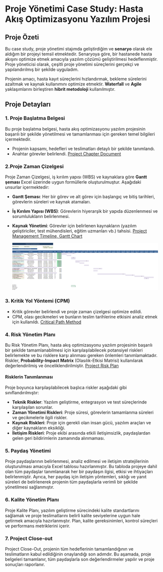 # Proje Yönetimi Case Study: Hasta Akış Optimizasyonu Yazılım Projesi

## Proje Özeti
Bu case study, proje yönetimi stajımda geliştirdiğim ve **senaryo** olarak ele aldığım bir projeyi temsil etmektedir. Senaryoya göre, bir hastanede hasta akışını optimize etmek amacıyla yazılım çözümü geliştirilmesi hedeflenmiştir. Proje yöneticisi olarak, çeşitli proje yönetimi süreçlerini gerçekçi ve yapılandırılmış bir şekilde uyguladım.

Projenin amacı, hasta kayıt süreçlerini hızlandırmak, bekleme sürelerini azaltmak ve kaynak kullanımını optimize etmektir. **Waterfall** ve **Agile** yaklaşımlarını birleştiren **hibrit metodoloji** kullanılmıştır.
## Proje Detayları

### 1. Proje Başlatma Belgesi
Bu proje başlatma belgesi, hasta akış optimizasyonu yazılım projesinin başarılı bir şekilde yönetilmesi ve tamamlanması için gereken temel bilgileri içermektedir.
- Projenin kapsamı, hedefleri ve teslimatları detaylı bir şekilde tanımlandı.
- Anahtar görevler belirlendi.
 [Project Chapter Document](https://github.com/ozlemsavran/Project-Management-Case-Study/blob/09a747160e43057f37c3ed7b14554549671b3cf3/Project_chapter.docx)

### 2.Proje Zaman Çizelgesi
Proje Zaman Çizelgesi, iş kırılım yapısı (WBS) ve kaynaklara göre **Gantt şeması** Excel üzerinde uygun formüllerle oluşturulmuştur. Aşağıdaki unsurlar içermektedir:
- **Gantt Şeması**: Her bir görev ve alt görev için başlangıç ve bitiş tarihleri, görevlerin süreleri ve kaynak atamaları.
- **İş Kırılım Yapısı (WBS)**: Görevlerin hiyerarşik bir yapıda düzenlenmesi ve sorumlulukların belirlenmesi.
- **Kaynak Yönetimi**: Görevler için belirlenen kaynakların (yazılım geliştiriciler, test mühendisleri, eğitim uzmanları vb.) tahsisi.
  [Project Management Timeline, Gantt Chart](https://github.com/ozlemsavran/Project-Management-Case-Study/blob/238affe5b8b790e7bd3824a90f6d02653e4dade9/Proje%20Yönetimi%20Zaman%20Çizelgesi%2C%20Gantt.xlsx)
  
  ![Gantt Chart](https://github.com/ozlemsavran/Project-Management-Case-Study/blob/1d636930798d2fa0ffd949d549afa4e62dac8e68/Gantt%20Chart.png)

  
### 3. Kritik Yol Yöntemi (CPM)
- Kritik görevler belirlendi ve proje zaman çizelgesi optimize edildi.
- CPM, olası gecikmeleri ve bunların teslim tarihlerine etkisini analiz etmek için kullanıldı.
  [Critical Path Method](https://github.com/ozlemsavran/Project-Management-Case-Study/blob/90f8de25b868a1d78c28442d0a6100b618dbccf8/Kritik%20Yol%20Methodu.docx)
  
### 4. Risk Yönetim Planı
Bu Risk Yönetim Planı, hasta akış optimizasyonu yazılım projesinin başarılı bir şekilde tamamlanabilmesi için karşılaşılabilecek potansiyel riskleri belirlemekte ve bu risklere karşı alınması gereken önlemleri tanımlamaktadır. Riskler, **Probability-Impact Matrix** (Olasılık-Etkisi Matrisi) kullanılarak değerlendirilmiş ve önceliklendirilmiştir.
[Project Risk Plan](https://github.com/ozlemsavran/Project-Management-Case-Study/blob/8cfb3c864b66ea65f1683daa6dc8e42fbd8f5970/Proje%20Risk%20Plan%C4%B1.xlsx)
#### Risklerin Tanımlanması
Proje boyunca karşılaşılabilecek başlıca riskler aşağıdaki gibi sınıflandırılmıştır:
- **Teknik Riskler**: Yazılım geliştirme, entegrasyon ve test süreçlerinde karşılaşılan sorunlar.
- **Zaman Yönetimi Riskleri**: Proje süresi, görevlerin tamamlanma süreleri ve gecikmelerle ilgili riskler.
- **Kaynak Riskleri**: Proje için gerekli olan insan gücü, yazılım araçları ve diğer kaynakların eksikliği.
- **İletişim Riskleri**: Proje ekibi arasında etkili iletişimsizlik, paydaşlardan gelen geri bildirimlerin zamanında alınmaması.

### 5. Paydaş Yönetimi
Proje paydaşlarının belirlenmesi, analiz edilmesi ve iletişim stratejilerinin oluşturulması amacıyla Excel tablosu hazırlanmıştır. Bu tabloda projeye dahil olan tüm paydaşlar tanımlanarak her bir paydaşın ilgisi, etkisi ve ihtiyaçları belirlenmiştir. Ayrıca, her paydaş için iletişim yöntemleri, sıklığı ve yanıt süreleri de belirlenerek projenin tüm paydaşlarla verimli bir şekilde yönetilmesi sağlanmıştır.

### 6. Kalite Yönetim Planı
Proje Kalite Planı, yazılım geliştirme sürecindeki kalite standartlarını sağlamak ve proje teslimatlarını belirli kalite seviyelerine uygun hale getirmek amacıyla hazırlanmıştır. Plan, kalite gereksinimleri, kontrol süreçleri ve performans metriklerini içerir.

### 7. Project Close-out
Project Close-Out, projenin tüm hedeflerinin tamamlandığının ve teslimatların kabul edildiğinin onaylandığı son adımdır. Bu aşamada, proje belgeleri tamamlanır, tüm paydaşlarla son değerlendirmeler yapılır ve proje sonuçları raporlanır.
